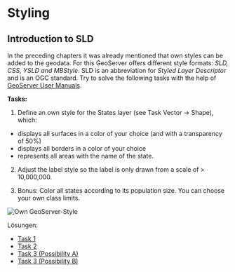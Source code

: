 # Styling

## Introduction to SLD

In the preceding chapters it was already mentioned that own styles can be added to the geodata.
For this GeoServer offers different style formats: *SLD, CSS, YSLD and MBStyle*.
SLD is an abbreviation for *Styled Layer Descriptor* and is an OGC standard. Try to solve the following tasks with the help of [GeoServer User Manuals](https://docs.geoserver.org/stable/en/user/styling/sld/index.html).

**Tasks:**

1. Define an own style for the States layer (see Task Vector -> Shape), which:
  * displays all surfaces in a color of your choice (and with a transparency of 50%)
  * displays all borders in a color of your choice
  * represents all areas with the name of the state.

2. Adjust the label style so the label is only drawn from a scale of > 10,000,000.

3. Bonus: Color all states according to its population size. You can choose your own class limits.

![Own GeoServer-Style](../assets/style1.png)

Lösungen:
  * [Task 1](../assets/style-example-1.sld)
  * [Task 2](../assets/style-example-2.sld)
  * [Task 3 (Possibility A)](../assets/style-example-3a.sld)
  * [Task 3 (Possibility B)](../assets/style-example-3b.sld)
